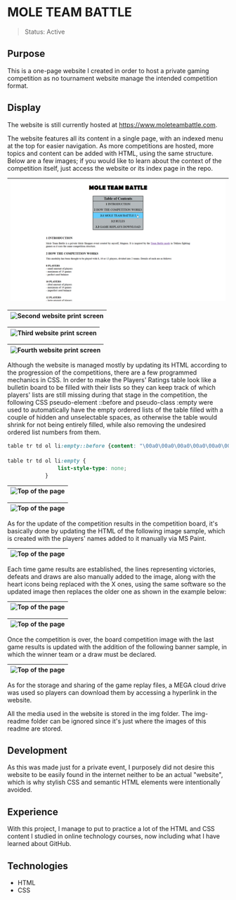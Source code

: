 # MOLE TEAM BATTLE

> Status: Active

## Purpose

This is a one-page website I created in order to host a private gaming competition as no tournament website manage the intended competition format.

## Display
The website is still currently hosted at https://www.moleteambattle.com.

The website features all its content in a single page, with an indexed menu at the top for easier navigation. As more competitions are hosted, more topics and content can be added with HTML, using the same structure. Below are a few images; if you would like to learn about the context of the competition itself, just access the website or its index page in the repo.

| ![First website print screen](img-readme/img1.png) |
| -------------------------------------------------- |

| ![Second website print screen](perfect2.png) |
| -------------------------------- |

| ![Third website print screen](perfect3.png) |
| -------------------------------- |

| ![Fourth website print screen](perfect4.png) |
| -------------------------------- |

Although the website is managed mostly by updating its HTML according to the progression of the competitions, there are a few programmed mechanics in CSS. In order to make the Players' Ratings table look like a bulletin board to be filled with their lists so they can keep track of which players' lists are still missing during that stage in the competition, the following CSS pseudo-element ::before and pseudo-class :empty were used to automatically have the empty ordered lists of the table filled with a couple of hidden and unselectable spaces, as otherwise the table would shrink for not being entirely filled, while also removing the undesired ordered list numbers from them.

```css
table tr td ol li:empty::before {content: "\00a0\00a0\00a0\00a0\00a0\00a0\00a0\00a0\00a0\00a0\00a0\00a0\00a0\00a0\00a0\00a0\00a0\00a0\00a0\00a0\00a0\00a0\00a0"}

table tr td ol li:empty {
                list-style-type: none;
            }
```

| ![Top of the page](perfect66tt.png) |
| ----------------------------------- |

| ![Top of the page](perfect77tt.png) |
| ----------------------------------- |

As for the update of the competition results in the competition board, it's basically done by updating the HTML of the following image sample, which is created with the players' names added to it manually via MS Paint.

| ![Top of the page](Primeira%20Imagem.png) |
| ----------------------------------------- |

Each time game results are established, the lines representing victories, defeats and draws are also manually added to the image, along with the heart icons being replaced with the X ones, using the same software so the updated image then replaces the older one as shown in the example below:

| ![Top of the page](Primeira%20Imagem%201.png) |
| ----------------------------------------- |

| ![Top of the page](Primeira%20Imagem%202.png) |
| ----------------------------------------- |

Once the competition is over, the board competition image with the last game results is updated with the addition of the following banner sample, in which the winner team or a draw must be declared.

| ![Top of the page](Primeira%20Imagem%203.png) |
| ----------------------------------------- |

As for the storage and sharing of the game replay files, a MEGA cloud drive was used so players can download them by accessing a hyperlink in the website.

All the media used in the website is stored in the img folder. The img-readme folder can be ignored since it's just where the images of this readme are stored.

## Development

As this was made just for a private event, I purposely did not desire this website to be easily found in the internet neither to be an actual "website", which is why stylish CSS and semantic HTML elements were intentionally avoided.

## Experience

With this project, I manage to put to practice a lot of the HTML and CSS content I studied in online technology courses, now including what I have learned about GitHub.

## Technologies
* HTML
* CSS
